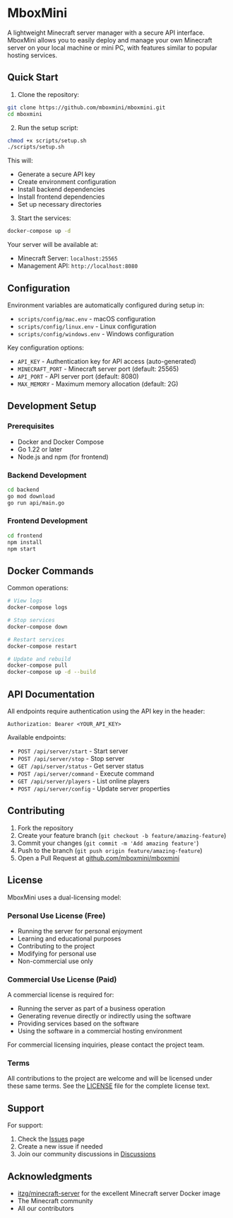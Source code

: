 # MboxMini

A lightweight Minecraft server manager with a secure API interface. MboxMini allows you to easily deploy and manage your own Minecraft server on your local machine or mini PC, with features similar to popular hosting services.

## Quick Start

1. Clone the repository:
```bash
git clone https://github.com/mboxmini/mboxmini.git
cd mboxmini
```

2. Run the setup script:
```bash
chmod +x scripts/setup.sh
./scripts/setup.sh
```

This will:
- Generate a secure API key
- Create environment configuration
- Install backend dependencies
- Install frontend dependencies
- Set up necessary directories

3. Start the services:
```bash
docker-compose up -d
```

Your server will be available at:
- Minecraft Server: `localhost:25565`
- Management API: `http://localhost:8080`

## Configuration

Environment variables are automatically configured during setup in:
- `scripts/config/mac.env` - macOS configuration
- `scripts/config/linux.env` - Linux configuration
- `scripts/config/windows.env` - Windows configuration

Key configuration options:
- `API_KEY` - Authentication key for API access (auto-generated)
- `MINECRAFT_PORT` - Minecraft server port (default: 25565)
- `API_PORT` - API server port (default: 8080)
- `MAX_MEMORY` - Maximum memory allocation (default: 2G)

## Development Setup

### Prerequisites
- Docker and Docker Compose
- Go 1.22 or later
- Node.js and npm (for frontend)

### Backend Development
```bash
cd backend
go mod download
go run api/main.go
```

### Frontend Development
```bash
cd frontend
npm install
npm start
```

## Docker Commands

Common operations:
```bash
# View logs
docker-compose logs

# Stop services
docker-compose down

# Restart services
docker-compose restart

# Update and rebuild
docker-compose pull
docker-compose up -d --build
```

## API Documentation

All endpoints require authentication using the API key in the header:
```
Authorization: Bearer <YOUR_API_KEY>
```

Available endpoints:
- `POST /api/server/start` - Start server
- `POST /api/server/stop` - Stop server
- `GET /api/server/status` - Get server status
- `POST /api/server/command` - Execute command
- `GET /api/server/players` - List online players
- `POST /api/server/config` - Update server properties

## Contributing

1. Fork the repository
2. Create your feature branch (`git checkout -b feature/amazing-feature`)
3. Commit your changes (`git commit -m 'Add amazing feature'`)
4. Push to the branch (`git push origin feature/amazing-feature`)
5. Open a Pull Request at [github.com/mboxmini/mboxmini](https://github.com/mboxmini/mboxmini)

## License

MboxMini uses a dual-licensing model:

### Personal Use License (Free)
- Running the server for personal enjoyment
- Learning and educational purposes
- Contributing to the project
- Modifying for personal use
- Non-commercial use only

### Commercial Use License (Paid)
A commercial license is required for:
- Running the server as part of a business operation
- Generating revenue directly or indirectly using the software
- Providing services based on the software
- Using the software in a commercial hosting environment

For commercial licensing inquiries, please contact the project team.

### Terms
All contributions to the project are welcome and will be licensed under these same terms. See the [LICENSE](LICENSE) file for the complete license text.

## Support

For support:
1. Check the [Issues](https://github.com/mboxmini/mboxmini/issues) page
2. Create a new issue if needed
3. Join our community discussions in [Discussions](https://github.com/mboxmini/mboxmini/discussions)

## Acknowledgments

- [itzg/minecraft-server](https://github.com/itzg/docker-minecraft-server) for the excellent Minecraft server Docker image
- The Minecraft community
- All our contributors
